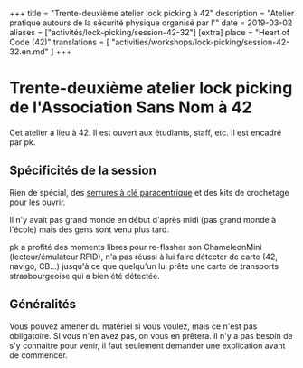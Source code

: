 +++
title = "Trente-deuxième atelier lock picking à 42"
description = "Atelier pratique autours de la sécurité physique organisé par l'"
date = 2019-03-02
aliases = ["activités/lock-picking/session-42-32"]
[extra]
place = "Heart of Code (42)"
translations = [
    "activities/workshops/lock-picking/session-42-32.en.md"
]
+++

# Trente-deuxième atelier lock picking de l'Association Sans Nom à 42

Cet atelier a lieu à 42. Il est ouvert aux étudiants, staff, etc.
Il est encadré par pk.

## Spécificités de la session

Rien de spécial, des [serrures à clé
paracentrique](@/activities/workshops/lock-picking/documentation/paracentric.fr.md) et des
kits de crochetage pour les ouvrir.

Il n'y avait pas grand monde en début d'après midi (pas grand monde à l'école)
mais des gens sont venu plus tard.

pk a profité des moments libres pour re-flasher son ChameleonMini
(lecteur/émulateur RFID), n'a pas réussi à lui faire détecter de carte (42,
navigo, CB…) jusqu'à ce que quelqu'un lui prête une carte de transports
strasbourgeoise qui a bien été détectée.

## Généralités

Vous pouvez amener du matériel si vous voulez, mais ce n'est pas obligatoire.
Si vous n'en avez pas, on vous en prêtera.
Il n'y a pas besoin de s'y connaitre pour venir, il faut seulement demander une
explication avant de commencer.
